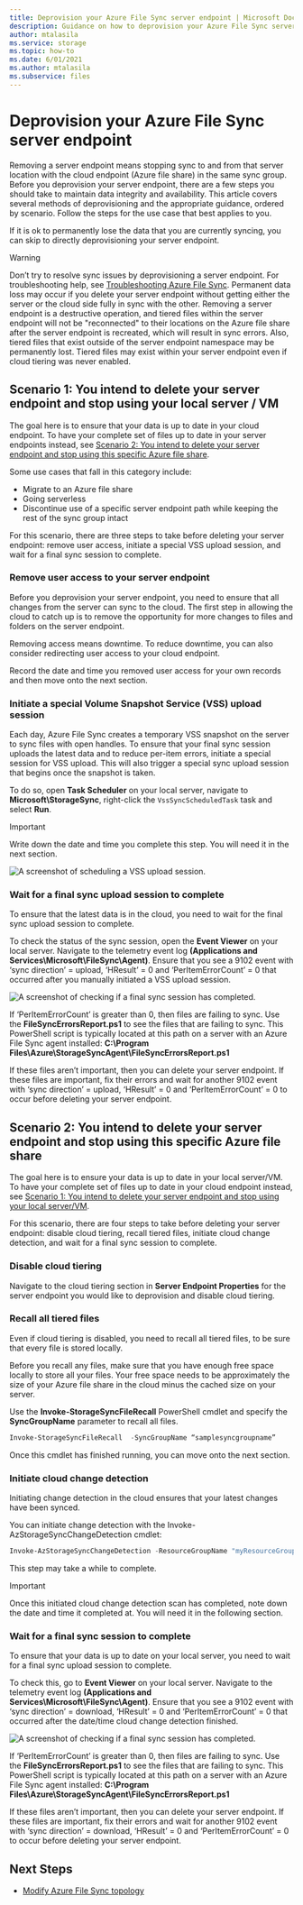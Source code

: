 ```yaml
---
title: Deprovision your Azure File Sync server endpoint | Microsoft Docs
description: Guidance on how to deprovision your Azure File Sync server endpoint based on your use case
author: mtalasila
ms.service: storage
ms.topic: how-to
ms.date: 6/01/2021
ms.author: mtalasila
ms.subservice: files
---
```


# Deprovision your Azure File Sync server endpoint

Removing a server endpoint means stopping sync to and from that server location with the cloud endpoint (Azure file share) in the same sync group. Before you deprovision your server endpoint, there are a few steps you should take to maintain data integrity and availability. This article covers several methods of deprovisioning and the appropriate guidance, ordered by scenario. Follow the steps for the use case that best applies to you.

If it is ok to permanently lose the data that you are currently syncing, you can skip to directly deprovisioning your server endpoint.

> [!Warning]
> Don’t try to resolve sync issues by deprovisioning a server endpoint. For troubleshooting help, see [Troubleshooting Azure File Sync](./file-sync-troubleshoot.md). Permanent data loss may occur if you delete your server endpoint without getting either the server or the cloud side fully in sync with the other. Removing a server endpoint is a destructive operation, and tiered files within the server endpoint will not be "reconnected" to their locations on the Azure file share after the server endpoint is recreated, which will result in sync errors. Also, tiered files that exist outside of the server endpoint namespace may be permanently lost. Tiered files may exist within your server endpoint even if cloud tiering was never enabled.

## Scenario 1: You intend to delete your server endpoint and stop using your local server / VM

The goal here is to ensure that your data is up to date in your cloud endpoint. To have your complete set of files up to date in your server endpoints instead, see [Scenario 2: You intend to delete your server endpoint and stop using this specific Azure file share](#scenario-2-you-intend-to-delete-your-server-endpoint-and-stop-using-this-specific-azure-file-share).

Some use cases that fall in this category include:
-	Migrate to an Azure file share
-	Going serverless
-	Discontinue use of a specific server endpoint path while keeping the rest of the sync group intact

For this scenario, there are three steps to take before deleting your server endpoint: remove user access, initiate a special VSS upload session, and wait for a final sync session to complete.

### Remove user access to your server endpoint

Before you deprovision your server endpoint, you need to ensure that all changes from the server can sync to the cloud. The first step in allowing the cloud to catch up is to remove the opportunity for more changes to files and folders on the server endpoint. 

Removing access means downtime. To reduce downtime, you can also consider redirecting user access to your cloud endpoint. 

Record the date and time you removed user access for your own records and then move onto the next section.

### Initiate a special Volume Snapshot Service (VSS) upload session

Each day, Azure File Sync creates a temporary VSS snapshot on the server to sync files with open handles. To ensure that your final sync session uploads the latest data and to reduce per-item errors, initiate a special session for VSS upload. This will also trigger a special sync upload session that begins once the snapshot is taken.  

To do so, open **Task Scheduler** on your local server, navigate to **Microsoft\StorageSync**, right-click the `VssSyncScheduledTask` task and select **Run**.

> [!Important]
> Write down the date and time you complete this step. You will need it in the next section.

![A screenshot of scheduling a VSS upload session.](media/file-sync-server-endpoint-delete/vss-task-scheduler.png)

### Wait for a final sync upload session to complete

To ensure that the latest data is in the cloud, you need to wait for the final sync upload session to complete. 

To check the status of the sync session, open the **Event Viewer** on your local server. Navigate to the telemetry event log **(Applications and Services\Microsoft\FileSync\Agent)**. Ensure that you see a 9102 event with ‘sync direction’ = upload, ‘HResult’ = 0 and ‘PerItemErrorCount’ = 0 that occurred after you manually initiated a VSS upload session.

![A screenshot of checking if a final sync session has completed.](media/file-sync-server-endpoint-delete/event-viewer.png)

If ‘PerItemErrorCount’ is greater than 0, then files are failing to sync. Use the **FileSyncErrorsReport.ps1** to see the files that are failing to sync. This PowerShell script is typically located at this path on a server with an Azure File Sync agent installed: **C:\Program Files\Azure\StorageSyncAgent\FileSyncErrorsReport.ps1**

If these files aren’t important, then you can delete your server endpoint. If these files are important, fix their errors and wait for another 9102 event with ‘sync direction’ = upload, ‘HResult’ = 0 and ‘PerItemErrorCount’ = 0 to occur before deleting your server endpoint.

## Scenario 2: You intend to delete your server endpoint and stop using this specific Azure file share

The goal here is to ensure your data is up to date in your local server/VM. To have your complete set of files up to date in your cloud endpoint instead, see [Scenario 1: You intend to delete your server endpoint and stop using your local server/VM](#scenario-1-you-intend-to-delete-your-server-endpoint-and-stop-using-your-local-server--vm).

For this scenario, there are four steps to take before deleting your server endpoint: disable cloud tiering, recall tiered files, initiate cloud change detection, and wait for a final sync session to complete.

### Disable cloud tiering
Navigate to the cloud tiering section in **Server Endpoint Properties** for the server endpoint you would like to deprovision and disable cloud tiering.

### Recall all tiered files
Even if cloud tiering is disabled, you need to recall all tiered files, to be sure that every file is stored locally.

Before you recall any files, make sure that you have enough free space locally to store all your files. Your free space needs to be approximately the size of your Azure file share in the cloud minus the cached size on your server.

Use the **Invoke-StorageSyncFileRecall** PowerShell cmdlet and specify the **SyncGroupName** parameter to recall all files. 
```powershell
Invoke-StorageSyncFileRecall  -SyncGroupName “samplesyncgroupname”
```
Once this cmdlet has finished running, you can move onto the next section.

### Initiate cloud change detection
Initiating change detection in the cloud ensures that your latest changes have been synced.

You can initiate change detection with the Invoke-AzStorageSyncChangeDetection cmdlet: 

```powershell
Invoke-AzStorageSyncChangeDetection -ResourceGroupName "myResourceGroup" -StorageSyncServiceName "myStorageSyncServiceName" -SyncGroupName "mySyncGroupName" -Path "Data","Reporting\Templates" 
```

This step may take a while to complete. 

> [!Important]
> Once this initiated cloud change detection scan has completed, note down the date and time it completed at. You will need it in the following section.

### Wait for a final sync session to complete
To ensure that your data is up to date on your local server, you need to wait for a final sync upload session to complete. 

To check this, go to **Event Viewer** on your local server. Navigate to the telemetry event log **(Applications and Services\Microsoft\FileSync\Agent)**. Ensure that you see a 9102 event with ‘sync direction’ = download, ‘HResult’ = 0 and ‘PerItemErrorCount’ = 0 that occurred after the date/time cloud change detection finished.

![A screenshot of checking if a final sync session has completed.](media/file-sync-server-endpoint-delete/event-viewer.png)

If ‘PerItemErrorCount’ is greater than 0, then files are failing to sync. Use the **FileSyncErrorsReport.ps1** to see the files that are failing to sync. This PowerShell script is typically located at this path on a server with an Azure File Sync agent installed: **C:\Program Files\Azure\StorageSyncAgent\FileSyncErrorsReport.ps1**

If these files aren’t important, then you can delete your server endpoint. If these files are important, fix their errors and wait for another 9102 event with ‘sync direction’ = download, ‘HResult’ = 0 and ‘PerItemErrorCount’ = 0 to occur before deleting your server endpoint.

## Next Steps
* [Modify Azure File Sync topology](./file-sync-modify-sync-topology.md)
